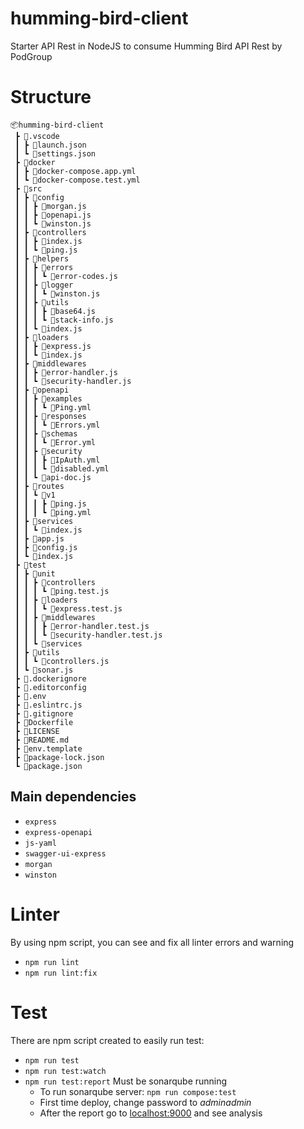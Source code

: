# humming-bird-client
Starter API Rest in NodeJS to consume Humming Bird API Rest by PodGroup

# Structure

```
📦humming-bird-client
 ┣ 📂.vscode
 ┃ ┣ 📜launch.json
 ┃ ┗ 📜settings.json
 ┣ 📂docker
 ┃ ┣ 📜docker-compose.app.yml
 ┃ ┗ 📜docker-compose.test.yml
 ┣ 📂src
 ┃ ┣ 📂config
 ┃ ┃ ┣ 📜morgan.js
 ┃ ┃ ┣ 📜openapi.js
 ┃ ┃ ┗ 📜winston.js
 ┃ ┣ 📂controllers
 ┃ ┃ ┣ 📜index.js
 ┃ ┃ ┗ 📜ping.js
 ┃ ┣ 📂helpers
 ┃ ┃ ┣ 📂errors
 ┃ ┃ ┃ ┗ 📜error-codes.js
 ┃ ┃ ┣ 📂logger
 ┃ ┃ ┃ ┗ 📜winston.js
 ┃ ┃ ┣ 📂utils
 ┃ ┃ ┃ ┣ 📜base64.js
 ┃ ┃ ┃ ┗ 📜stack-info.js
 ┃ ┃ ┗ 📜index.js
 ┃ ┣ 📂loaders
 ┃ ┃ ┣ 📜express.js
 ┃ ┃ ┗ 📜index.js
 ┃ ┣ 📂middlewares
 ┃ ┃ ┣ 📜error-handler.js
 ┃ ┃ ┗ 📜security-handler.js
 ┃ ┣ 📂openapi
 ┃ ┃ ┣ 📂examples
 ┃ ┃ ┃ ┗ 📜Ping.yml
 ┃ ┃ ┣ 📂responses
 ┃ ┃ ┃ ┗ 📜Errors.yml
 ┃ ┃ ┣ 📂schemas
 ┃ ┃ ┃ ┗ 📜Error.yml
 ┃ ┃ ┣ 📂security
 ┃ ┃ ┃ ┣ 📜IpAuth.yml
 ┃ ┃ ┃ ┗ 📜disabled.yml
 ┃ ┃ ┗ 📜api-doc.js
 ┃ ┣ 📂routes
 ┃ ┃ ┗ 📂v1
 ┃ ┃ ┃ ┣ 📜ping.js
 ┃ ┃ ┃ ┗ 📜ping.yml
 ┃ ┣ 📂services
 ┃ ┃ ┗ 📜index.js
 ┃ ┣ 📜app.js
 ┃ ┣ 📜config.js
 ┃ ┗ 📜index.js
 ┣ 📂test
 ┃ ┣ 📂unit
 ┃ ┃ ┣ 📂controllers
 ┃ ┃ ┃ ┗ 📜ping.test.js
 ┃ ┃ ┣ 📂loaders
 ┃ ┃ ┃ ┗ 📜express.test.js
 ┃ ┃ ┣ 📂middlewares
 ┃ ┃ ┃ ┣ 📜error-handler.test.js
 ┃ ┃ ┃ ┗ 📜security-handler.test.js
 ┃ ┃ ┗ 📂services
 ┃ ┣ 📂utils
 ┃ ┃ ┗ 📜controllers.js
 ┃ ┗ 📜sonar.js
 ┣ 📜.dockerignore
 ┣ 📜.editorconfig
 ┣ 📜.env
 ┣ 📜.eslintrc.js
 ┣ 📜.gitignore
 ┣ 📜Dockerfile
 ┣ 📜LICENSE
 ┣ 📜README.md
 ┣ 📜env.template
 ┣ 📜package-lock.json
 ┗ 📜package.json
```

## Main dependencies

- `express`
- `express-openapi`
- `js-yaml`
- `swagger-ui-express`
- `morgan`
- `winston`

# Linter

By using npm script, you can see and fix all linter errors and warning

- `npm run lint`
- `npm run lint:fix`

# Test

There are npm script created to easily run test:

- `npm run test`
- `npm run test:watch`
- `npm run test:report` Must be sonarqube running
    - To run sonarqube server: `npm run compose:test`
    - First time deploy, change password to _adminadmin_
    - After the report go to [localhost:9000](http://localhost:9000/) and see analysis
